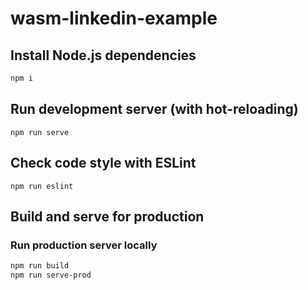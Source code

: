 # wasm-linkedin-example

## Install Node.js dependencies

```bash
npm i
```

## Run development server (with hot-reloading)

```
npm run serve
```

## Check code style with ESLint

```
npm run eslint
```

## Build and serve for production

### Run production server locally

```bash
npm run build
npm run serve-prod
```
